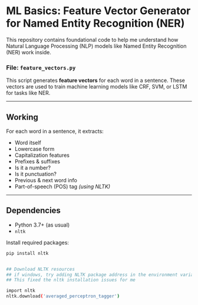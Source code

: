 #  ML Basics: Feature Vector Generator for Named Entity Recognition (NER)

This repository contains foundational code to help me understand how Natural Language Processing (NLP) models like Named Entity Recognition (NER) work inside.

###  File: `feature_vectors.py`

This script generates **feature vectors** for each word in a sentence. These vectors are used to train machine learning models like CRF, SVM, or LSTM for tasks like NER.

---

## Working

For each word in a sentence, it extracts:
-  Word itself
-  Lowercase form
-  Capitalization features
-  Prefixes & suffixes
-  Is it a number?
-  Is it punctuation?
- Previous & next word info
-  Part-of-speech (POS) tag *(using NLTK)*

---

## Dependencies

- Python 3.7+ (as usual)
- `nltk`

Install required packages:

```bash
pip install nltk


## Download NLTK resources
## if windows, try adding NLTK package address in the environment variable for the same name
## This fixed the nltk installation issues for me

import nltk
nltk.download('averaged_perceptron_tagger')

